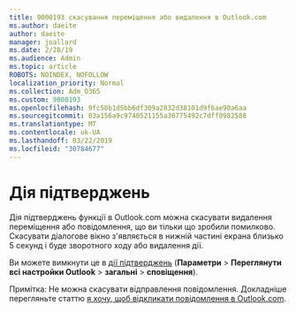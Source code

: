 ```yaml
---
title: 9000193 скасування переміщення або видалення в Outlook.com
ms.author: daeite
author: daeite
manager: joallard
ms.date: 2/28/19
ms.audience: Admin
ms.topic: article
ROBOTS: NOINDEX, NOFOLLOW
localization_priority: Normal
ms.collection: Adm_O365
ms.custom: 9000193
ms.openlocfilehash: 9fc58b1d5bb6df309a2832d38101d9f6ae90a6aa
ms.sourcegitcommit: 03a156a9c9740521155a30775492c7dff0982588
ms.translationtype: MT
ms.contentlocale: uk-UA
ms.lasthandoff: 03/22/2019
ms.locfileid: "30784677"
---
```

# <a name="action-confirmations"></a>Дія підтверджень

Дія підтверджень функції в Outlook.com можна скасувати видалення переміщення або повідомлення, що ви тільки що зробили помилково. Скасувати діалогове вікно з'являється в нижній частині екрана близько 5 секунд і буде зворотного ходу або видалення дії.

Ви можете вимкнути це в [дії підтверджень](https://outlook.live.com/mail/options/general/notifications) (**Параметри** > **Переглянути всі настройки Outlook** > **загальні** > **сповіщення**).

Примітка: Не можна скасувати відправлення повідомлення. Докладніше перегляньте статтю [я хочу, щоб відкликати повідомлення в Outlook.com](https://support.office.com/article/c069ddde-5282-4085-8f4c-d7b133324f8a).